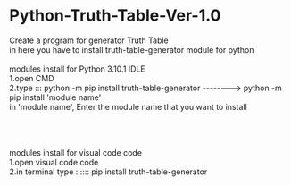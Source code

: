 # Python-Truth-Table-Ver-1.0
Create a program for generator Truth Table
<br>
in here you have to install truth-table-generator module for python
<br><br>
modules install for Python 3.10.1 IDLE <br>
1.open CMD<br>
2.type ::: python -m pip install truth-table-generator --------> python -m pip install 'module name' <br>
    in 'module name', Enter the module name that you want to install<br>
<br><br>
<br>

modules install for visual code code <br>
1.open visual code code<br>
2.in terminal type :::::: pip install truth-table-generator




